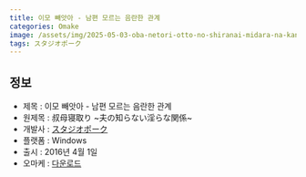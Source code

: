 ```yaml
---
title: 이모 빼앗아 - 남편 모르는 음란한 관계
categories: Omake
image: /assets/img/2025-05-03-oba-netori-otto-no-shiranai-midara-na-kankei-1.jpg
tags: スタジオポーク 
---
```


## 정보

* 제목 : 이모 빼앗아 - 남편 모르는 음란한 관계
* 원제목 : 叔母寝取り ~夫の知らない淫らな関係~
* 개발사 : [スタジオポーク](/tags/スタジオポーク)
* 플랫폼 : Windows
* 출시 : 2016년 4월 1일
* 오마케 : [다운로드](/assets/omake/oba-netori-otto-no-shiranai-midara-na-kankei.zip)
